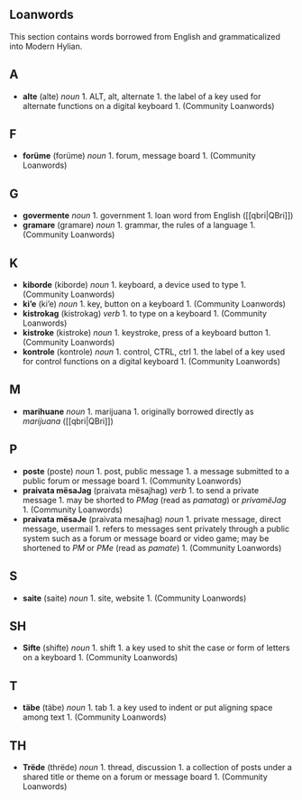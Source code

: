 ## Loanwords
This section contains words borrowed from English and grammaticalized into Modern Hylian.

## A
+ **alte** (alte) _noun_ 1. ALT, alt, alternate 1. the label of a key used for alternate functions on a digital keyboard 1. (Community Loanwords)

## F
+ **forüme** (forüme) _noun_ 1. forum, message board 1. (Community Loanwords)

## G
+ **govermente** _noun_ 1. government 1. loan word from English ([[qbri|QBri]])
+ **gramare** (gramare) _noun_ 1. grammar, the rules of a language 1. (Community Loanwords)

## K
+ **kiborde** (kiborde) _noun_ 1. keyboard, a device used to type 1. (Community Loanwords)
+ **ki’e** (ki’e) _noun_ 1. key, button on a keyboard 1. (Community Loanwords)
+ **kistrokag** (kistrokag) _verb_ 1. to type on a keyboard 1. (Community Loanwords)
+ **kistroke** (kistroke) _noun_ 1. keystroke, press of a keyboard button 1. (Community Loanwords)
+ **kontrole** (kontrole) _noun_ 1. control, CTRL, ctrl 1. the label of a key used for control functions on a digital keyboard 1. (Community Loanwords)

## M
+ **marihuane** _noun_ 1. marijuana 1. originally borrowed directly as _marijuana_ ([[qbri|QBri]])

## P
+ **poste** (poste) _noun_ 1. post, public message 1. a message submitted to a public forum or message board 1. (Community Loanwords)
+ **praivata mësaJag** (praivata mësajhag) _verb_ 1. to send a private message 1. may be shorted to _PMag_ (read as _pamatag_) or _privamëJag_ 1. (Community Loanwords)
+ **praivata mësaJe** (praivata mesajhag) _noun_ 1. private message, direct message, usermail 1. refers to messages sent privately through a public system such as a forum or message board or video game; may be shortened to _PM_ or _PMe_ (read as _pamate_) 1. (Community Loanwords)

## S
+ **saite** (saite) _noun_ 1. site, website 1. (Community Loanwords)

## SH
+ **Sifte** (shifte) _noun_ 1. shift 1. a key used to shit the case or form of letters on a keyboard 1. (Community Loanwords)

## T
+ **täbe** (täbe) _noun_ 1. tab 1. a key used to indent or put aligning space among text 1. (Community Loanwords)

## TH
+ **Trëde** (thrëde) _noun_ 1. thread, discussion 1. a collection of posts under a shared title or theme on a forum or message board 1. (Community Loanwords)
